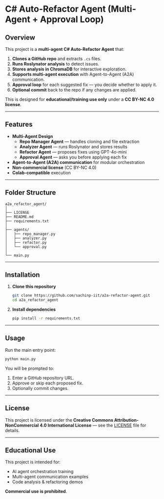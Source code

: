 # C# Auto-Refactor Agent (Multi-Agent + Approval Loop)

## Overview
This project is a **multi-agent C# Auto-Refactor Agent** that:

1. **Clones a GitHub repo** and extracts `.cs` files.  
2. **Runs Roslynator analysis** to detect issues.  
3. **Stores analysis in ChromaDB** for interactive exploration.  
4. **Supports multi-agent execution** with Agent-to-Agent (A2A) communication.  
5. **Approval loop** for each suggested fix — you decide whether to apply it.  
6. **Optional commit** back to the repo if any changes are applied.  

This is designed for **educational/training use only** under a **CC BY-NC 4.0 license**.

---

## Features
- **Multi-Agent Design**  
  - **Repo Manager Agent** — handles cloning and file extraction  
  - **Analyzer Agent** — runs Roslynator and stores results  
  - **Refactor Agent** — proposes fixes using GPT-4o-mini  
  - **Approval Agent** — asks you before applying each fix  
- **Agent-to-Agent (A2A) communication** for modular orchestration  
- **Non-commercial license** (CC BY-NC 4.0)  
- **Colab-compatible** execution  

---

## Folder Structure
```
a2a_refactor_agent/
│
├── LICENSE
├── README.md
├── requirements.txt
│
├── agents/
│   ├── repo_manager.py
│   ├── analyzer.py
│   ├── refactor.py
│   └── approval.py
│
└── main.py
```

---

## Installation
1. **Clone this repository**
   ```bash
   git clone https://github.com/sachinp-iit/a2a-refactor-agent.git
   cd a2a_refactor_agent
   ```

2. **Install dependencies**
   ```bash
   pip install -r requirements.txt
   ```

---

## Usage
Run the main entry point:
```bash
python main.py
```

You will be prompted to:
1. Enter a GitHub repository URL.  
2. Approve or skip each proposed fix.  
3. Optionally commit changes.

---

## License
This project is licensed under the **Creative Commons Attribution-NonCommercial 4.0 International License** — see the [LICENSE](LICENSE) file for details.

---

## Educational Use
This project is intended for:
- AI agent orchestration training  
- Multi-agent communication examples  
- Code analysis & refactoring demos  

**Commercial use is prohibited**.
